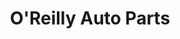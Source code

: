 ---
title: "O'Reilly Auto Parts"
url: /houston/oreilly-auto-parts-airline-drive/
shop: Autoteile
---